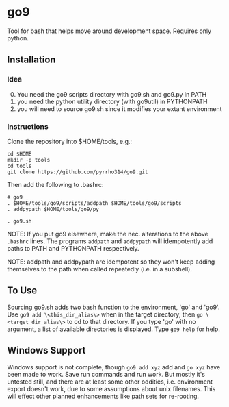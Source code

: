 # go9
Tool for bash that helps move around development space. Requires only python.

## Installation
### Idea

0. You need the go9 scripts directory with go9.sh and go9.py in PATH
1. you need the python utility directory (with go9util) in PYTHONPATH
2. you will need to source go9.sh since it modifies your extant environment

### Instructions

Clone the repository into $HOME/tools, e.g.:
```
cd $HOME
mkdir -p tools
cd tools
git clone https://github.com/pyrrho314/go9.git
```

Then add the following to
.bashrc:

```
# go9
. $HOME/tools/go9/scripts/addpath $HOME/tools/go9/scripts
. addpypath $HOME/tools/go9/py

. go9.sh
```

NOTE: If you put go9 elsewhere, make the nec. alterations to the above `.bashrc` lines. The programs `addpath` and `addpypath` will idempotently add paths to PATH and PYTHONPATH respectively.

NOTE: addpath and addpypath are idempotent so they won't keep adding themselves to the path when called repeatedly (i.e. in a subshell).

## To Use

Sourcing go9.sh adds two bash function to the environment, 'go' and 'go9'.  Use `go9 add \<this_dir_alias\>` when in the target directory, then `go \<target_dir_alias\>` to cd to that directory.  If you type 'go' with no argument, a list of available directories is displayed. Type `go9 help` for help.

## Windows Support

Windows support is not complete, though `go9 add xyz` add and `go xyz` have been made to work. Save run commands and run work. But mostly it's untested still, and there are at least some other oddities, i.e. environment export doesn't work, due to some assumptions about unix filenames. This will effect other planned enhancements like path sets for re-rooting.


